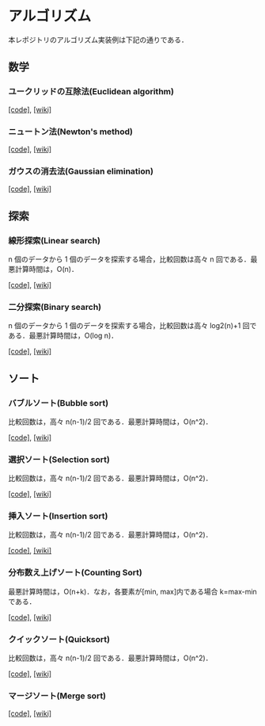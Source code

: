 # アルゴリズム

本レポジトリのアルゴリズム実装例は下記の通りである．

## 数学

### ユークリッドの互除法(Euclidean algorithm)

[[code]](math/gcd.cpp),
[[wiki]](https://en.wikipedia.org/wiki/Euclidean_algorithm)

### ニュートン法(Newton's method)

[[code]](math/newton.cpp),
[[wiki]](https://en.wikipedia.org/wiki/Newton%27s_method)

### ガウスの消去法(Gaussian elimination)

[[code]](math/gauss.cpp),
[[wiki]](https://en.wikipedia.org/wiki/Gaussian_elimination)

## 探索

### 線形探索(Linear search)

n 個のデータから 1 個のデータを探索する場合，比較回数は高々 n 回である．最悪計算時間は，O(n)．

[[code]](search/linear_search.cpp),
[[wiki]](https://en.wikipedia.org/wiki/Linear_search)

### 二分探索(Binary search)

n 個のデータから 1 個のデータを探索する場合，比較回数は高々 log2(n)+1 回である．最悪計算時間は，O(log n)．

[[code]](search/binary_search.cpp),
[[wiki]](https://en.wikipedia.org/wiki/Binary_search)

## ソート

### バブルソート(Bubble sort)

比較回数は，高々 n(n-1)/2 回である．最悪計算時間は，O(n^2)．

[[code]](sorting/bubble_sort.cpp),
[[wiki]](https://en.wikipedia.org/wiki/Bubble_sort)

### 選択ソート(Selection sort)

比較回数は，高々 n(n-1)/2 回である．最悪計算時間は，O(n^2)．

[[code]](sorting/selection_sort.cpp),
[[wiki]](https://en.wikipedia.org/wiki/Selection_sort)

### 挿入ソート(Insertion sort)

比較回数は，高々 n(n-1)/2 回である．最悪計算時間は，O(n^2)．

[[code]](sorting/insertion_sort.cpp),
[[wiki]](https://en.wikipedia.org/wiki/Insertion_sort)

### 分布数え上げソート(Counting Sort)

最悪計算時間は，O(n+k)．なお，各要素が[min, max]内である場合 k=max-min である．

[[code]](sorting/counting_sort.cpp),
[[wiki]](https://en.wikipedia.org/wiki/Counting_sort)

### クイックソート(Quicksort)

比較回数は，高々 n(n-1)/2 回である．最悪計算時間は，O(n^2)．

[[code]](sorting/quick_sort.cpp),
[[wiki]](https://en.wikipedia.org/wiki/Quicksort)

### マージソート(Merge sort)

[[code]](sorting/merge_sort.cpp),
[[wiki]](https://en.wikipedia.org/wiki/Merge_sort)
